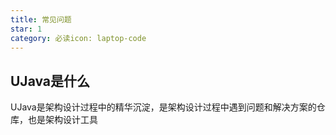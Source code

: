 ```yaml
---
title: 常见问题
star: 1
category: 必读icon: laptop-code
---
```


## UJava是什么

UJava是架构设计过程中的精华沉淀，是架构设计过程中遇到问题和解决方案的仓库，也是架构设计工具

